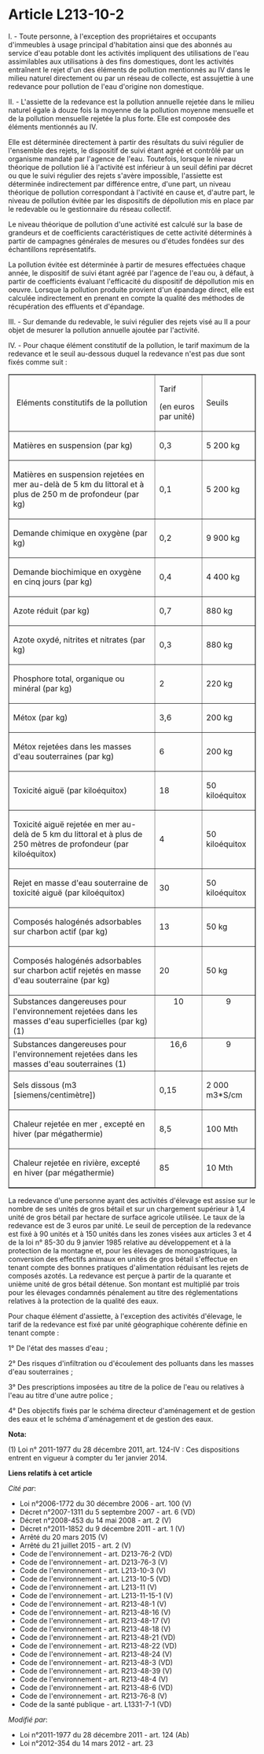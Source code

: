 # Article L213-10-2

I. - Toute personne, à l'exception des propriétaires et occupants d'immeubles à usage principal d'habitation ainsi que des
abonnés au service d'eau potable dont les activités impliquent des utilisations de l'eau assimilables aux utilisations à des
fins domestiques, dont les activités entraînent le rejet d'un des éléments de pollution mentionnés au IV dans le milieu
naturel directement ou par un réseau de collecte, est assujettie à une redevance pour pollution de l'eau d'origine non
domestique.

II. - L'assiette de la redevance est la pollution annuelle rejetée dans le milieu naturel égale à douze fois la moyenne de la
pollution moyenne mensuelle et de la pollution mensuelle rejetée la plus forte. Elle est composée des éléments mentionnés au
IV.

Elle est déterminée directement à partir des résultats du suivi régulier de l'ensemble des rejets, le dispositif de suivi
étant agréé et contrôlé par un organisme mandaté par l'agence de l'eau. Toutefois, lorsque le niveau théorique de pollution
lié à l'activité est inférieur à un seuil défini par décret ou que le suivi régulier des rejets s'avère impossible,
l'assiette est déterminée indirectement par différence entre, d'une part, un niveau théorique de pollution correspondant à
l'activité en cause et, d'autre part, le niveau de pollution évitée par les dispositifs de dépollution mis en place par le
redevable ou le gestionnaire du réseau collectif.

Le niveau théorique de pollution d'une activité est calculé sur la base de grandeurs et de coefficients caractéristiques de
cette activité déterminés à partir de campagnes générales de mesures ou d'études fondées sur des échantillons représentatifs.

La pollution évitée est déterminée à partir de mesures effectuées chaque année, le dispositif de suivi étant agréé par
l'agence de l'eau ou, à défaut, à partir de coefficients évaluant l'efficacité du dispositif de dépollution mis en oeuvre.
Lorsque la pollution produite provient d'un épandage direct, elle est calculée indirectement en prenant en compte la qualité
des méthodes de récupération des effluents et d'épandage.

III. - Sur demande du redevable, le suivi régulier des rejets visé au II a pour objet de mesurer la pollution annuelle
ajoutée par l'activité.

IV. - Pour chaque élément constitutif de la pollution, le tarif maximum de la redevance et le seuil au-dessous duquel la
redevance n'est pas due sont fixés comme suit :

<table border="1" cellpadding="0" align="center" cellspacing="0" width="605">
  <tbody>
    <tr>
      <td align="center" width="398">

Eléments constitutifs de la pollution

</td>
      <td width="115">

Tarif 

(en euros par unité)

</td>
      <td width="101">

Seuils

</td>
    </tr>
    <tr>
      <td width="398">

Matières en suspension (par kg)

</td>
      <td width="115">

0,3

</td>
      <td width="101">

5 200 kg

</td>
    </tr>
    <tr>
      <td width="398">

Matières en suspension rejetées en mer au-delà de 5 km du littoral et à plus de 250 m de profondeur (par kg)

</td>
      <td width="115">

0,1

</td>
      <td width="101">

5 200 kg

</td>
    </tr>
    <tr>
      <td width="398">

Demande chimique en oxygène (par kg)

</td>
      <td width="115">

0,2

</td>
      <td width="101">

9 900 kg

</td>
    </tr>
    <tr>
      <td width="398">

Demande biochimique en oxygène en cinq jours (par kg)

</td>
      <td width="115">

0,4

</td>
      <td width="101">

4 400 kg

</td>
    </tr>
    <tr>
      <td width="398">

Azote réduit (par kg)

</td>
      <td width="115">

0,7

</td>
      <td width="101">

880 kg

</td>
    </tr>
    <tr>
      <td width="398">

Azote oxydé, nitrites et nitrates (par kg)

</td>
      <td width="115">

0,3

</td>
      <td width="101">

880 kg

</td>
    </tr>
    <tr>
      <td width="398">

Phosphore total, organique ou minéral (par kg)

</td>
      <td width="115">

2

</td>
      <td width="101">

220 kg

</td>
    </tr>
    <tr>
      <td width="398">

Métox (par kg)

</td>
      <td width="115">

3,6

</td>
      <td width="101">

200 kg

</td>
    </tr>
    <tr>
      <td width="398">

Métox rejetées dans les masses d'eau souterraines (par kg)

</td>
      <td width="115">

6

</td>
      <td width="101">

200 kg

</td>
    </tr>
    <tr>
      <td width="398">

Toxicité aiguë (par kiloéquitox)

</td>
      <td width="115">

18

</td>
      <td width="101">

50 kiloéquitox

</td>
    </tr>
    <tr>
      <td>

Toxicité aiguë rejetée en mer au-delà de 5 km du littoral et à plus de 250 mètres de profondeur (par kiloéquitox)

</td>
      <td>

4

</td>
      <td>

50 kiloéquitox

</td>
    </tr>
    <tr>
      <td width="398">

Rejet en masse d'eau souterraine de toxicité aiguë (par kiloéquitox)

</td>
      <td width="115">

30

</td>
      <td width="101">

50 kiloéquitox

</td>
    </tr>
    <tr>
      <td width="398">

Composés halogénés adsorbables sur charbon actif (par kg)

</td>
      <td width="115">

13

</td>
      <td width="101">

50 kg

</td>
    </tr>
    <tr>
      <td width="398">

Composés halogénés adsorbables sur charbon actif rejetés en masse d'eau souterraine (par kg)

</td>
      <td width="115">

20

</td>
      <td width="101">

50 kg

</td>
    </tr>
    <tr>
      <td align="left" valign="top">Substances dangereuses pour l'environnement rejetées dans les masses d'eau superficielles
(par kg) (1)

</td>
      <td valign="top" align="center">10

</td>
      <td valign="top" align="center">9

</td>
    </tr>
    <tr>
      <td align="left" valign="top">Substances dangereuses pour l'environnement rejetées dans les masses d'eau souterraines
(1)</td>
      <td valign="top" align="center">16,6

</td>
      <td align="center" valign="top">9

</td>
    </tr>
    <tr>
      <td width="398">

Sels dissous (m3 [siemens/centimètre])

</td>
      <td width="115">

0,15

</td>
      <td width="101">

2 000 m3*S/cm

</td>
    </tr>
    <tr>
      <td width="398">

Chaleur rejetée en mer , excepté en hiver (par mégathermie)

</td>
      <td width="115">

8,5

</td>
      <td width="101">

100 Mth

</td>
    </tr>
    <tr>
      <td width="398">

Chaleur rejetée en rivière, excepté en hiver (par mégathermie)

</td>
      <td width="115">

85

</td>
      <td width="101">

10 Mth

</td>
    </tr>
  </tbody>
</table>

La redevance d'une personne ayant des activités d'élevage est assise sur le nombre de ses unités de gros bétail et sur un
chargement supérieur à 1,4 unité de gros bétail par hectare de surface agricole utilisée. Le taux de la redevance est de 3
euros par unité. Le seuil de perception de la redevance est fixé à 90 unités et à 150 unités dans les zones visées aux
articles 3 et 4 de la loi n° 85-30 du 9 janvier 1985 relative au développement et à la protection de la montagne et, pour les
élevages de monogastriques, la conversion des effectifs animaux en unités de gros bétail s'effectue en tenant compte des
bonnes pratiques d'alimentation réduisant les rejets de composés azotés. La redevance est perçue à partir de la quarante et
unième unité de gros bétail détenue. Son montant est multiplié par trois pour les élevages condamnés pénalement au titre des
réglementations relatives à la protection de la qualité des eaux.

Pour chaque élément d'assiette, à l'exception des activités d'élevage, le tarif de la redevance est fixé par unité
géographique cohérente définie en tenant compte :

1° De l'état des masses d'eau ;

2° Des risques d'infiltration ou d'écoulement des polluants dans les masses d'eau souterraines ;

3° Des prescriptions imposées au titre de la police de l'eau ou relatives à l'eau au titre d'une autre police ;

4° Des objectifs fixés par le schéma directeur d'aménagement et de gestion des eaux et le schéma d'aménagement et de gestion
des eaux.

**Nota:**

(1) Loi n° 2011-1977 du 28 décembre 2011, art. 124-IV : Ces dispositions entrent en vigueur à compter du 1er janvier 2014.

**Liens relatifs à cet article**

_Cité par_:

  - Loi n°2006-1772 du 30 décembre 2006 - art. 100 (V)
  - Décret n°2007-1311 du 5 septembre 2007 - art. 6 (VD)
  - Décret n°2008-453 du 14 mai 2008 - art. 2 (V)
  - Décret n°2011-1852 du 9 décembre 2011 - art. 1 (V)
  - Arrêté du 20 mars 2015 (V)
  - Arrêté du 21 juillet 2015 - art. 2 (V)
  - Code de l'environnement - art. D213-76-2 (VD)
  - Code de l'environnement - art. D213-76-3 (V)
  - Code de l'environnement - art. L213-10-3 (V)
  - Code de l'environnement - art. L213-10-5 (VD)
  - Code de l'environnement - art. L213-11 (V)
  - Code de l'environnement - art. L213-11-15-1 (V)
  - Code de l'environnement - art. R213-48-1 (V)
  - Code de l'environnement - art. R213-48-16 (V)
  - Code de l'environnement - art. R213-48-17 (V)
  - Code de l'environnement - art. R213-48-18 (V)
  - Code de l'environnement - art. R213-48-21 (VD)
  - Code de l'environnement - art. R213-48-22 (VD)
  - Code de l'environnement - art. R213-48-24 (V)
  - Code de l'environnement - art. R213-48-3 (VD)
  - Code de l'environnement - art. R213-48-39 (V)
  - Code de l'environnement - art. R213-48-4 (V)
  - Code de l'environnement - art. R213-48-6 (VD)
  - Code de l'environnement - art. R213-76-8 (V)
  - Code de la santé publique - art. L1331-7-1 (VD)

_Modifié par_:

  - Loi n°2011-1977 du 28 décembre 2011 - art. 124 (Ab)
  - Loi n°2012-354 du 14 mars 2012 - art. 23
